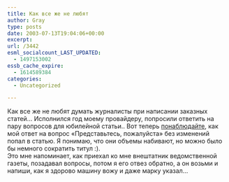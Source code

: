 ```yaml
---
title: Как все же не любят
author: Gray
type: posts
date: 2003-07-13T19:04:06+00:00
excerpt:
url: /3442
esml_socialcount_LAST_UPDATED:
  - 1497153002
essb_cache_expire:
  - 1614589384
categories:
  - Uncategorized

---
```








Как все же не любят думать журналисты при написании заказных статей&#8230; Исполнился год моему провайдеру, попросили ответить на пару вопросов для юбилейной статьи.. Вот теперь <a href="http://gazeta.birga.od.ua/article/1722" target="_blank">понаблюдайте</a>, как мой ответ на вопрос &#171;Представьтесь, пожалуйста&#187; без изменений попал в статью. Я понимаю, что они объемы набивают, но можно было бы немного сократить титул :).  
Это мне напоминает, как приехал ко мне внештатник ведомственной газеты, позадавал вопросы, потом я его отвез обратно, а он возьми и напиши, как я здорово машину вожу и даже марку указал&#8230;